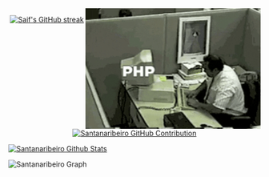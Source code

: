 
<img align="right" width="350" src="/assets/programmer.gif" alt="Coding gif" />

<p align="center">
  <a href="https://github.com/santanaribeiro">
    <img src="https://github-readme-streak-stats.herokuapp.com/?user=santanaribeiro&theme=radical&border=7F3FBF&background=0D1117" alt="Saif's GitHub streak"/>
  </a>
</p>

<p align="center">
  <a href="https://github.com/santanaribeiro">
    <img src="https://github-profile-summary-cards.vercel.app/api/cards/profile-details?username=santanaribeiro&theme=radical" alt="Santanaribeiro GitHub Contribution"/>
  </a>
</p>

<a> 
    <a href="https://github.com/santanaribeiro"><img alt="Santanaribeiro Github Stats" src="https://denvercoder1-github-readme-stats.vercel.app/api?username=santanaribeiro&show_icons=true&count_private=true&theme=react&border_color=7F3FBF&bg_color=0D1117&title_color=F85D7F&icon_color=F8D866" height="192px" width="49.5%"/></a>
  <br/>
</a>


![Santanaribeiro Graph](https://github-readme-activity-graph.vercel.app/graph?username=santanaribeiro&custom_title=Santanaribeiro%20GitHub%20Activity%20Graph&bg_color=0D1117&color=7F3FBF&line=7F3FBF&point=7F3FBF&area_color=FFFFFF&title_color=FFFFFF&area=true)
